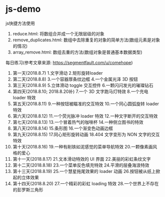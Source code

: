 # js-demo

js快捷方法使用
1. reduce.html: 将数组合并成一个无限层级的对象
2. remove_duplicates.html: 数组中去除重复的对象的简单方法(数组元素是对象的情况)
3. array_remove.html: 数组去重的方法(数组对象是普通基本数据类型)

每日练习(参考文章来源: https://segmentfault.com/u/comehope)
1. 第一天(2018.8.7) 1.文字滑动 2.矩形旋转loader
2. 第二天(2018.8.8) 3.一个容器厚条纹边框 4.一个金属光泽 3D 按钮
3. 第三天(2018.8.9) 5.立体滑动 toggle 交互控件 6.一颗闪闪发光的璀璨钻石
4. 第四天(2018.8.10; 2018.8.20补) 7.一个 3D 文字跑马灯特效 8.一个充电 loader 特效
5. 第五天(2018.8.11) 9.一种按钮被瞄准的交互特效 10.一个同心圆弧旋转 loader 特效
6. 第六天(2018.8.12) 11.一个荧光脉冲 loader 特效 12.一种文字断开的交互特效
7. 第七天(2018.8.13) 13.一个冒着热气的咖啡杯 14.一种侧立图书的特效
8. 第八天(2018.8.14) 15.条形图 16.一个渐变色动画边框
9. 第九天(2018.8.15) 17.同心矩形旋转动画 18.404 文字变形为 NON 文字的交互特效
10. 第十天(2018.8.16) 19.一种有削铁如泥感觉的菜单导航特效 20.一颗像素画风格的爱心
11. 第十一天(2018.8.17) 21.文本滑动特效的 UI 界面 22.美丽的彩虹条纹文字
12. 第十二天(2018.8.18) 23.一个菜单反色填充特效 24.平滑的层叠海浪特效
13. 第十三天(2018.8.19) 25.一个慧星拖尾效果的 loader 动画 26.按钮被从纸上掀起的立体效果
14. 第十四天(2018.8.20) 27.一个精彩的彩虹 loading 特效 28.一个世界上不存在的彭罗斯三角形
